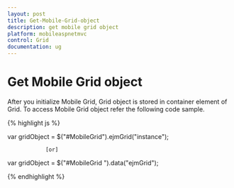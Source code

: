 ```yaml
---
layout: post
title: Get-Mobile-Grid-object
description: get mobile grid object	
platform: mobileaspnetmvc
control: Grid
documentation: ug
---
```


# Get Mobile Grid object	

After you initialize Mobile Grid, Grid object is stored in container element of Grid. To access Mobile Grid object refer the following code sample.

{% highlight js %}

var gridObject = $("#MobileGrid").ejmGrid("instance");



                [or]




var gridObject = $("#MobileGrid ").data("ejmGrid");


{% endhighlight %}






